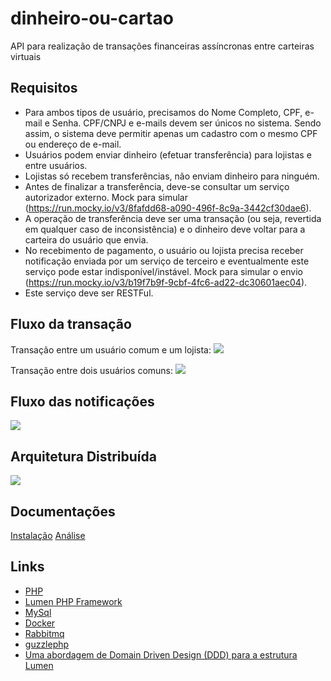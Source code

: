 # dinheiro-ou-cartao
API para realização de transações financeiras assíncronas entre carteiras virtuais

## Requisitos

- Para ambos tipos de usuário, precisamos do Nome Completo, CPF, e-mail e Senha. CPF/CNPJ e e-mails devem ser únicos no sistema. Sendo assim, o sistema deve permitir apenas um cadastro com o mesmo CPF ou endereço de e-mail.
- Usuários podem enviar dinheiro (efetuar transferência) para lojistas e entre usuários.
- Lojistas só recebem transferências, não enviam dinheiro para ninguém.
- Antes de finalizar a transferência, deve-se consultar um serviço autorizador externo. Mock para simular (https://run.mocky.io/v3/8fafdd68-a090-496f-8c9a-3442cf30dae6).
- A operação de transferência deve ser uma transação (ou seja, revertida em qualquer caso de inconsistência) e o dinheiro deve voltar para a carteira do usuário que envia.
- No recebimento de pagamento, o usuário ou lojista precisa receber notificação enviada por um serviço de terceiro e eventualmente este serviço pode estar indisponível/instável. Mock para simular o envio (https://run.mocky.io/v3/b19f7b9f-9cbf-4fc6-ad22-dc30601aec04).
- Este serviço deve ser RESTFul.

## Fluxo da transação

Transação entre um usuário comum e um lojista:
![](https://lh5.googleusercontent.com/sD2vGzz9wQ45UoSygp1wxNaUqBO1YYJlZtp9tWfFML220w3Zy_x6Q_qVbJQ3HnOyhy1V0xjfO3duNT-KA6hP=w1848-h979)

Transação entre dois usuários comuns:
![](https://camo.githubusercontent.com/bbbc6956f4c83378c5ec5898cbf186b5cd1c6eb47c4f5f2704f02a3ad606fe92/68747470733a2f2f6c68332e676f6f676c6575736572636f6e74656e742e636f6d2f5044694c4f5038597a33777a7751316b3865742d72337059304563393476444d474241333957414e5f5936786336654e4756454448554370665363386873555a36594e416b4b687a6b4a706932625168354e6f583d77313834382d68393739)

## Fluxo das notificações
![](https://camo.githubusercontent.com/de8d78135434c41ccd885dacd67add7ded69930570c0b7776bb074f020f2a237/68747470733a2f2f6c68362e676f6f676c6575736572636f6e74656e742e636f6d2f50634831556c454a4f6e45655165776e683250587161747034574d6d5478704b325061447a336a74666c37525f52783637324e49516e7245547157346266423268665557624f5559706d6f6239795443415f33733d77313834382d68393739)

## Arquitetura Distribuída
![](https://camo.githubusercontent.com/65e35efeeaa6bd42f086bf5209e003edc11e8a46882932d023adcda847b7063f/68747470733a2f2f6c68352e676f6f676c6575736572636f6e74656e742e636f6d2f6d726b64775437306f765f434a775758655333537764797373482d706447545a6a41686f6c41444e42706d684859776b6b4c7a5664534f486a314d70724a75746e43302d766e526c34695539326c4442414333753d77313834382d68393739)

## Documentações
[Instalação](https://github.com/EvertonHilario/dinheiro-ou-cartao/wiki/Instalação)
[Análise](https://docs.google.com/document/d/1eMdW1lqg6SQDiWjGWT8aOSGfRbnlKuw_7YBYYTIlcFg/edit?usp=sharing)

## Links
- [PHP](https://www.php.net/)
- [Lumen PHP Framework](https://lumen.laravel.com/)
- [MySql](https://dev.mysql.com/doc/)
- [Docker](https://www.docker.com/)
- [Rabbitmq](https://www.rabbitmq.com/)
- [guzzlephp](https://docs.guzzlephp.org/en/stable/)
- [Uma abordagem de Domain Driven Design (DDD) para a estrutura Lumen](https://github.com/EvertonHilario/api-lumen)